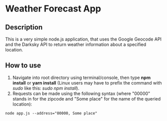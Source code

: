 # Weather Forecast App

## Description

This is a very simple node.js application, that uses the Google Geocode API and the Darksky API to return weather information about a specified location.

## How to use
1. Navigate into root directory using terminal/console, then type **npm install** or **yarn install** (Linux users may have to prefix the command with *sudo* like this: *sudo npm install*). 
2. Requests can be made using the following syntax (where "00000" stands in for the zipcode and "Some place" for the name of the queried location):

```
node app.js --address="00000, Some place"
```
